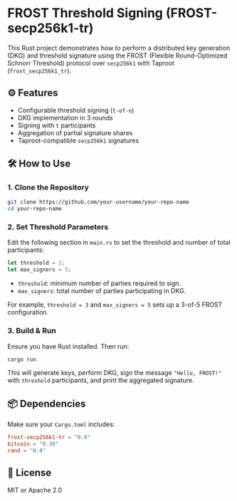 # FROST Threshold Signing (FROST-secp256k1-tr)

This Rust project demonstrates how to perform a distributed key generation (DKG) and threshold signature using the FROST (Flexible Round-Optimized Schnorr Threshold) protocol over `secp256k1` with Taproot (`frost_secp256k1_tr`).

## ⚙️ Features

- Configurable threshold signing (`t-of-n`)
- DKG implementation in 3 rounds
- Signing with `t` participants
- Aggregation of partial signature shares
- Taproot-compatible `secp256k1` signatures

## 🛠 How to Use

### 1. Clone the Repository

```bash
git clone https://github.com/your-username/your-repo-name
cd your-repo-name
```

### 2. Set Threshold Parameters

Edit the following section in `main.rs` to set the threshold and number of total participants:

```rust
let threshold = 2;
let max_signers = 5;
```

- `threshold`: minimum number of parties required to sign.
- `max_signers`: total number of parties participating in DKG.

For example, `threshold = 3` and `max_signers = 5` sets up a 3-of-5 FROST configuration.

### 3. Build & Run

Ensure you have Rust installed. Then run:

```bash
cargo run
```

This will generate keys, perform DKG, sign the message `"Hello, FROST!"` with `threshold` participants, and print the aggregated signature.

## 📦 Dependencies

Make sure your `Cargo.toml` includes:

```toml
frost-secp256k1-tr = "0.9"
bitcoin = "0.30"
rand = "0.8"
```

## 📄 License

MIT or Apache 2.0
